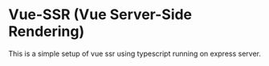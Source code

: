 # Vue-SSR (Vue Server-Side Rendering)

This is a simple setup of vue ssr using typescript running on express server.